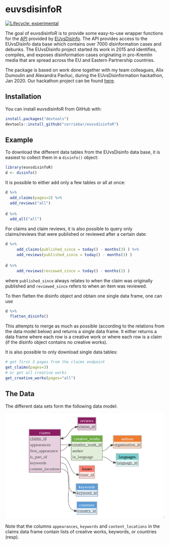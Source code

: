 
# euvsdisinfoR

<!-- badges: start -->
[![Lifecycle: experimental](https://img.shields.io/badge/lifecycle-experimental-orange.svg)](https://www.tidyverse.org/lifecycle/#experimental)
<!-- badges: end -->

The goal of euvsdisinfoR is to provide some easy-to-use wrapper functions for the [API](api.veedoo.io/) provided by [EUvsDisinfo](https://euvsdisinfo.eu/).  The API provides access to the EUvsDisinfo data base which contains over 7000 disinformation cases and debunks. The EUvsDisinfo project started its work in 2015 and identifies, compiles, and exposes disinformation cases originating in pro-Kremlin media that are spread across the EU and Eastern Partnership countries.

The package is based on work done together with my team colleagues, Alix Dumoulin and Alexandra Pavliuc, during the EUvsDisinformation hackathon, Jan 2020. Our hackathon project can be found [here](https://github.com/alix-dumoulin/eu_disinformation).

## Installation

You can install euvsdisinfoR from GitHub with:

``` r
install.packages("devtools")
devtools::install_github("corriebar/euvsdisinfoR")
```

## Example

To download the different data tables from the EUvsDisinfo data base, it is easiest to collect them in a `disinfo()` object:
``` r
library(euvsdisinfoR)
d <- disinfo()
```

It is possible to either add only a few tables or all at once:
``` r
d %>%
  add_claims(pages=3) %>%
  add_reviews("all")

d %>% 
  add_all("all")
```
For claims and claim reviews, it is also possible to query only claims/reviews that were published or reviewed after a certain date:
``` r
d %>%
     add_claims(published_since = today() - months(3) ) %>%
     add_reviews(published_since = today() - months(3) )
     
d %>%
     add_reviews(reviewed_since = today() - months(2) )
```
where `published_since` always relates to when the claim was originally published and `reviewed_since` refers to when an item was reviewed.

To then flatten the disinfo object and obtain one single data frame, one can use
``` r
d %>%
  flatten_disinfo()
```
This attempts to merge as much as possible (according to the relations from the data model below) and returns a single data frame. It either returns a data frame where each row is a creative work or where each row is a claim (if the disinfo object contains no creative works).

It is also possible to only download single data tables:
``` r
# get first 3 pages from the claims endpoint
get_claims(pages=3)
# or get all creative works
get_creative_works(pages="all")
```


## The Data
The different data sets form the following data model:

![png](man/data_diagram.png?raw=true "Data Model")

Note that the columns `appearances`, `keywords` and `content_locations` in the claims data frame contain lists  of creative works, keywords, or countries (resp).
